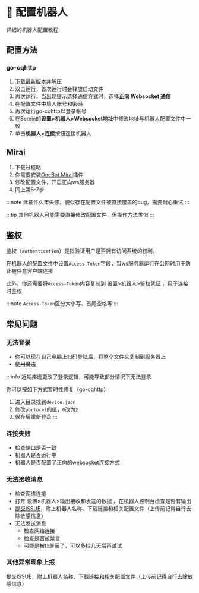 
# 🤖 配置机器人

详细的机器人配置教程

## 配置方法

### go-cqhttp

1. [下载最新版本](https://github.com/Mrs4s/go-cqhttp/releases/latest)并解压
2. 双击运行，首次运行时会释放启动文件
3. 再次运行，当出现提示选择通信方式时，选择**正向 Websocket 通信**
4. 在配置文件中填入账号和密码
5. 再次运行go-cqhttp以登录帐号
6. 在Serein的**设置>机器人>Websocket地址**中修改地址与机器人配置文件中一致
7. 单击**机器人>连接**按钮连接机器人

## Mirai

1. 下载过程略
2. 你需要安装[OneBot Mirai](https://github.com/yyuueexxiinngg/onebot-kotlin)插件
3. 修改配置文件，开启正向ws服务器
4. 同上第6-7步

:::note
此插件久年失修，貌似存在配置文件被直接覆盖的bug，需要耐心重试
:::

:::tip
其他机器人可能需要直接修改配置文件，但操作方法类似
:::

## 鉴权

鉴权（`authentication`）是指验证用户是否拥有访问系统的权利。

在机器人的配置文件中设置`Access-Token`字段，当ws服务器运行在公网时用于防止被任意客户端连接

此外，你还需要将`Access-Token`内容复制到 设置>机器人>鉴权凭证 ，用于连接时鉴权  

:::note
`Access-Token`区分大小写、首尾空格等
:::

## 常见问题

### 无法登录

- 你可以现在自己电脑上扫码登陆后，将整个文件夹复制到服务器上
- ~~使用魔法~~

:::info
近期疼逊更改了登录逻辑，可能导致部分情况下无法登录

你可以按如下方式暂时性修复（go-cqhttp）

1. 进入目录找到`device.json`
2. 修改`portocel`的值，`0`改为`2`
3. 保存后重新登录
:::

### 连接失败

- 检查端口是否一致
- 机器人是否运行中
- 机器人是否配置了正向的websocket连接方式

### 无法接收消息

- 检查网络连接
- 打开 设置>机器人>输出接收和发送的数据 ，在机器人控制台检查是否有输出
- [提交ISSUE](https://github.com/Zaitonn/Serein/issues/new)，附上机器人名称、下载链接和相关配置文件（上传前记得自行去除敏感信息）
- 无法发送消息
  - 检查网络连接
  - 检查是否被禁言
  - 可能是被tx屏蔽了，可以多挂几天后再试试

### 其他异常现象上报

[提交ISSUE](https://github.com/Zaitonn/Serein/issues/new)，附上机器人名称、下载链接和相关配置文件（上传前记得自行去除敏感信息）
